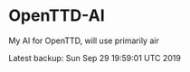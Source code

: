 # OpenTTD-AI
My AI for OpenTTD, will use primarily air

Latest backup: Sun Sep 29 19:59:01 UTC 2019
